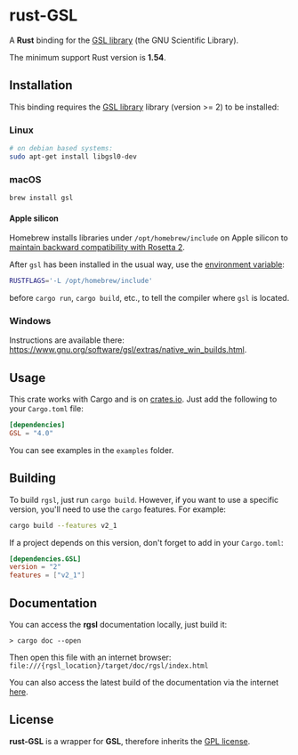 # rust-GSL

A __Rust__ binding for the [GSL library][GSL library] (the GNU Scientific Library).

The minimum support Rust version is __1.54__.

## Installation

This binding requires the [GSL library] library (version >= 2) to be installed:

### Linux

```bash
# on debian based systems:
sudo apt-get install libgsl0-dev
```

### macOS

```bash
brew install gsl
```

#### Apple silicon

Homebrew installs libraries under `/opt/homebrew/include` on Apple silicon
to [maintain backward compatibility with Rosetta 2](https://docs.brew.sh/FAQ#why-is-the-default-installation-prefix-opthomebrew-on-apple-silicon). 

After `gsl` has been installed in the usual way, use
the [environment variable](https://doc.rust-lang.org/cargo/reference/environment-variables.html):

```bash
RUSTFLAGS='-L /opt/homebrew/include'
```

before `cargo run`, `cargo build`, etc., to tell the compiler where `gsl` is located.

### Windows

Instructions are available there: <https://www.gnu.org/software/gsl/extras/native_win_builds.html>.

## Usage

This crate works with Cargo and is on [crates.io]. Just add the following to your `Cargo.toml` file:

```toml
[dependencies]
GSL = "4.0"
```

You can see examples in the `examples` folder.

## Building

To build `rgsl`, just run `cargo build`. However, if you want to use a specific version, you'll
need to use the `cargo` features. For example:

```bash
cargo build --features v2_1
```

If a project depends on this version, don't forget to add in your `Cargo.toml`:

```toml
[dependencies.GSL]
version = "2"
features = ["v2_1"]
```

## Documentation

You can access the __rgsl__ documentation locally, just build it:

```shell
> cargo doc --open
```

Then open this file with an internet browser: `file:///{rgsl_location}/target/doc/rgsl/index.html`

You can also access the latest build of the documentation via the internet [here](https://docs.rs/crate/GSL/).

## License

__rust-GSL__ is a wrapper for __GSL__, therefore inherits the [GPL license](http://www.gnu.org/copyleft/gpl.html).

[crates.io]: https://crates.io/crates/GSL
[GSL library]: http://www.gnu.org/software/gsl/

